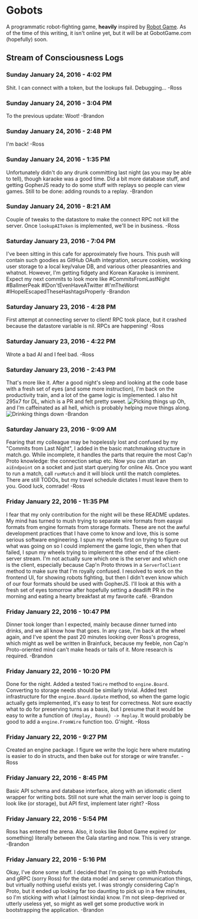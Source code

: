 # Gobots

A programmatic robot-fighting game, **heavily** inspired by [Robot
Game](http://robotgame.net). As of the time of this writing, it isn't online
yet, but it will be at GobotGame.com (hopefully) soon.

## Stream of Consciousness Logs

### Sunday January 24, 2016 - 4:02 PM

Shit.  I can connect with a token, but the lookups fail.  Debugging... -Ross

### Sunday January 24, 2016 - 3:04 PM

To the previous update: Woot! -Brandon

### Sunday January 24, 2016 - 2:48 PM

I'm back! -Ross

### Sunday January 24, 2016 - 1:35 PM

Unfortunately didn't do any drunk committing last night (as you may be able to
tell), though karaoke was a good time. Did a bit more database stuff, and
getting GopherJS ready to do some stuff with replays so people can view games.
Still to be done: adding rounds to a replay. -Brandon

### Sunday January 24, 2016 - 8:21 AM

Couple of tweaks to the datastore to make the connect RPC not kill the server.
Once `lookupAIToken` is implemented, we'll be in business. -Ross

### Saturday January 23, 2016 - 7:04 PM

I've been sitting in this cafe for approximately five hours. This push will
contain such goodies as GitHub OAuth integration, secure cookies, working user
storage to a local key/value DB, and various other pleasantries and whatnot.
However, I'm getting fidgety and Korean Karaoke is imminent. Expect my next
commits to look more like \#CommitsFromLastNight \#BallmerPeak
\#IDon'tEvenHaveATwitter \#I'mTheWorst \#IHopeIEscapedTheseHashtagsProperly
-Brandon

### Saturday January 23, 2016 - 4:28 PM

First attempt at connecting server to client! RPC took place, but it crashed
because the datastore variable is nil.  RPCs are happening! -Ross

### Saturday January 23, 2016 - 4:22 PM

Wrote a bad AI and I feel bad. -Ross

### Saturday January 23, 2016 - 2:43 PM

That's more like it. After a good night's sleep and looking at the code base
with a fresh set of eyes (and some more instruction), I'm back on the
productivity train, and a lot of the game logic is implemented. I also hit
295x7 for DL, which is a PR and felt pretty sweet.
![Picking things up](http://i.imgur.com/507xBdZ.jpg)
Oh, and I'm caffeinated as all hell, which is probably helping move things
along.
![Drinking things down](http://i.imgur.com/WM8tlQv.jpg)
-Brandon

### Saturday January 23, 2016 - 9:09 AM

Fearing that my colleague may be hopelessly lost and confused by my "Commits
from Last Night", I added in the basic matchmaking structure in match.go.  While
incomplete, it handles the parts that require the most Cap'n Proto knowledge:
the connection setup etc.  Now you can start an `aiEndpoint` on a socket and
just start querying for online AIs.  Once you want to run a match, call
`runMatch` and it will block until the match completes.  There are still TODOs,
but my travel schedule dictates I must leave them to you.  Good luck, comrade!
-Ross

### Friday January 22, 2016 - 11:35 PM

I fear that my only contribution for the night will be these README updates. My
mind has turned to mush trying to separate wire formats from easyai formats
from engine formats from storage formats. These are not the awful development
practices that I have come to know and love, this is some serious software
engineering. I spun my wheels first on trying to figure out what was going on
so I could implement the game logic, then when that failed, I spun my wheels
trying to implement the other end of the client-server stream. I'm not actually
sure which one is the server and which one is the client, especially because
Cap'n Proto throws in a `ServerToClient` method to make sure that I'm royally
confused. I resolved to work on the frontend UI, for showing robots fighting,
but then I didn't even know which of our four formats should be used with
GopherJS. I'll look at this with a fresh set of eyes tomorrow after hopefully
setting a deadlift PR in the morning and eating a hearty breakfast at my
favorite café. -Brandon

### Friday January 22, 2016 - 10:47 PM

Dinner took longer than I expected, mainly because dinner turned into drinks,
and we all know how that goes. In any case, I'm back at the wheel again, and
I've spent the past 20 minutes looking over Ross's progress, which might as
well be written in Brainfuck, because my feeble, non Cap'n Proto-oriented mind
can't make heads or tails of it. More research is required. -Brandon

### Friday January 22, 2016 - 10:20 PM

Done for the night.  Added a tested `ToWire` method to `engine.Board`.
Converting to storage needs should be similarly trivial.  Added test
infrastructure for the `engine.Board.Update` method, so when the game logic
actually gets implemented, it's easy to test for correctness.  Not sure exactly
what to do for preserving turns as a basis, but I presume that it would be easy
to write a function of `(Replay, Round) -> Replay`. It would probably be good to
add a `engine.FromWire` function too. G'night. -Ross

### Friday January 22, 2016 - 9:27 PM

Created an engine package.  I figure we write the logic here where mutating
is easier to do in structs, and then bake out for storage or wire transfer.
-Ross

### Friday January 22, 2016 - 8:45 PM

Basic API schema and database interface, along with an idiomatic client wrapper
for writing bots.  Still not sure what the main server loop is going to look
like (or storage), but API first, implement later right? -Ross

### Friday January 22, 2016 - 5:54 PM

Ross has entered the arena. Also, it looks like Robot Game expired (or
something) literally between the Gala starting and now. This is very strange.
-Brandon

### Friday January 22, 2016 - 5:16 PM

Okay, I've done some stuff. I decided that I'm going to go with Protobufs and
gRPC (sorry Ross) for the data model and server communication things, but
virtually nothing useful exists yet. I was strongly considering Cap'n Proto,
but it ended up looking far too daunting to pick up in a few minutes, so I'm
sticking with what I (almost kinda) know. I'm not sleep-deprived or utterly
useless yet, so might as well get some productive work in bootstrapping the
application. -Brandon
